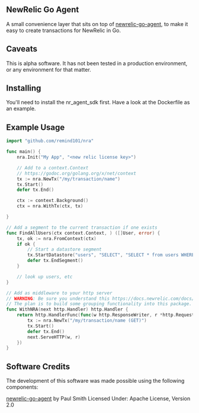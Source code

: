 ## NewRelic Go Agent

A small convenience layer that sits on top of [newrelic-go-agent](https://github.com/paulsmith/newrelic-go-agent), to make
it easy to create transactions for NewRelic in Go.

## Caveats

This is alpha software. It has not been tested in a production environment, or any environment for that matter.

## Installing

You'll need to install the nr_agent_sdk first. Have a look at the Dockerfile as an example.

## Example Usage

``` go
import "github.com/remind101/nra"

func main() {
    nra.Init("My App", "<new relic license key>")

    // Add to a context.Context
    // https://godoc.org/golang.org/x/net/context
    tx := nra.NewTx("/my/transaction/name")
    tx.Start()
    defer tx.End()

    ctx := context.Background()
    ctx = nra.WithTx(ctx, tx)

}

// Add a segment to the current transaction if one exists
func FindAllUsers(ctx context.Context, ) ([]User, error) {
    tx, ok := nra.FromContext(ctx)
    if ok {
        // Start a datastore segment
        tx.StartDatastore("users", "SELECT", "SELECT * from users WHERE id = 1", "FindAllUsers")
        defer tx.EndSegment()
    }

    // look up users, etc
}

// Add as middleware to your http server
// WARNING: Be sure you understand this https://docs.newrelic.com/docs/apm/other-features/metrics/metric-grouping-issues
// The plan is to build some grouping functionality into this package.
func WithNRA(next http.Handler) http.Handler {
    return http.HandlerFunc(func(w http.ResponseWriter, r *http.Request) {
        tx := nra.NewTx("/my/transaction/name (GET)")
        tx.Start()
        defer tx.End()
        next.ServeHTTP(w, r)
    })
}
```



## Software Credits

The development of this software was made possible using the following components:

[newrelic-go-agent](https://github.com/paulsmith/newrelic-go-agent) by Paul Smith 
Licensed Under: Apache License, Version 2.0